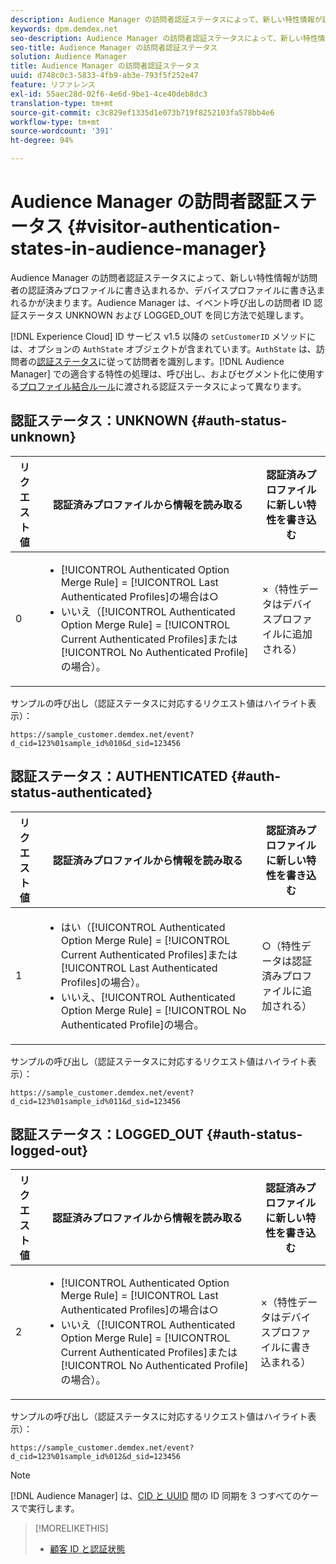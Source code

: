 ```yaml
---
description: Audience Manager の訪問者認証ステータスによって、新しい特性情報が訪問者の認証済みプロファイルに書き込まれるか、デバイスプロファイルに書き込まれるかが決まります。Audience Manager は、イベント呼び出しの訪問者 ID 認証ステータス UNKNOWN および LOGGED_OUT を同じ方法で処理します。
keywords: dpm.demdex.net
seo-description: Audience Manager の訪問者認証ステータスによって、新しい特性情報が訪問者の認証済みプロファイルに書き込まれるか、デバイスプロファイルに書き込まれるかが決まります。Audience Manager は、イベント呼び出しの訪問者 ID 認証ステータス UNKNOWN および LOGGED_OUT を同じ方法で処理します。
seo-title: Audience Manager の訪問者認証ステータス
solution: Audience Manager
title: Audience Manager の訪問者認証ステータス
uuid: d748c0c3-5833-4fb9-ab3e-793f5f252e47
feature: リファレンス
exl-id: 55aec28d-02f6-4e6d-9be1-4ce40deb8dc3
translation-type: tm+mt
source-git-commit: c3c829ef1335d1e073b719f8252103fa578bb4e6
workflow-type: tm+mt
source-wordcount: '391'
ht-degree: 94%

---
```


# Audience Manager の訪問者認証ステータス {#visitor-authentication-states-in-audience-manager}

Audience Manager の訪問者認証ステータスによって、新しい特性情報が訪問者の認証済みプロファイルに書き込まれるか、デバイスプロファイルに書き込まれるかが決まります。Audience Manager は、イベント呼び出しの訪問者 ID 認証ステータス UNKNOWN および LOGGED_OUT を同じ方法で処理します。

[!DNL Experience Cloud] ID サービス v1.5 以降の `setCustomerID` メソッドには、オプションの `AuthState` オブジェクトが含まれています。`AuthState` は、訪問者の[認証ステータス](https://docs.adobe.com/content/help/ja-JP/id-service/using/reference/authenticated-state.html)に従って訪問者を識別します。[!DNL Audience Manager] での適合する特性の処理は、呼び出し、およびセグメント化に使用する[プロファイル結合ルール](../features/profile-merge-rules/merge-rules-dashboard.md)に渡される認証ステータスによって異なります。

## 認証ステータス：UNKNOWN {#auth-status-unknown}

| リクエスト値 | 認証済みプロファイルから情報を読み取る | 認証済みプロファイルに新しい特性を書き込む |
|---|---|---|
| 0 | <ul><li>[!UICONTROL Authenticated Option Merge Rule] = [!UICONTROL Last Authenticated Profiles]の場合は○</li><li>いいえ（[!UICONTROL Authenticated Option Merge Rule] = [!UICONTROL Current Authenticated Profiles]または[!UICONTROL No Authenticated Profile]の場合）。</li></ul> | ×（特性データはデバイスプロファイルに追加される） |

サンプルの呼び出し（認証ステータスに対応するリクエスト値はハイライト表示）：

`https://sample_customer.demdex.net/event?d_cid=123%01sample_id%010&d_sid=123456`

## 認証ステータス：AUTHENTICATED {#auth-status-authenticated}

| リクエスト値 | 認証済みプロファイルから情報を読み取る | 認証済みプロファイルに新しい特性を書き込む |
|---|---|---|
| 1 | <ul><li>はい（[!UICONTROL Authenticated Option Merge Rule] = [!UICONTROL Current Authenticated Profiles]または[!UICONTROL Last Authenticated Profiles]の場合）。</li><li>いいえ、[!UICONTROL Authenticated Option Merge Rule] = [!UICONTROL No Authenticated Profile]の場合。</li></ul> | ○（特性データは認証済みプロファイルに追加される） |

サンプルの呼び出し（認証ステータスに対応するリクエスト値はハイライト表示）：

`https://sample_customer.demdex.net/event?d_cid=123%01sample_id%011&d_sid=123456`

## 認証ステータス：LOGGED_OUT {#auth-status-logged-out}

| リクエスト値 | 認証済みプロファイルから情報を読み取る | 認証済みプロファイルに新しい特性を書き込む |
|---|---|---|
| 2 | <ul><li>[!UICONTROL Authenticated Option Merge Rule] = [!UICONTROL Last Authenticated Profiles]の場合は○</li><li>いいえ（[!UICONTROL Authenticated Option Merge Rule] = [!UICONTROL Current Authenticated Profiles]または[!UICONTROL No Authenticated Profile]の場合）。</li></ul> | ×（特性データはデバイスプロファイルに書き込まれる） |

サンプルの呼び出し（認証ステータスに対応するリクエスト値はハイライト表示）：

`https://sample_customer.demdex.net/event?d_cid=123%01sample_id%012&d_sid=123456`

>[!NOTE]
>
>[!DNL Audience Manager] は、[CID と UUID](../reference/ids-in-aam.md) 間の ID 同期を 3 つすべてのケースで実行します。

>[!MORELIKETHIS]
>
>* [顧客 ID と認証状態](https://docs.adobe.com/content/help/en/id-service/using/reference/authenticated-state.html)

